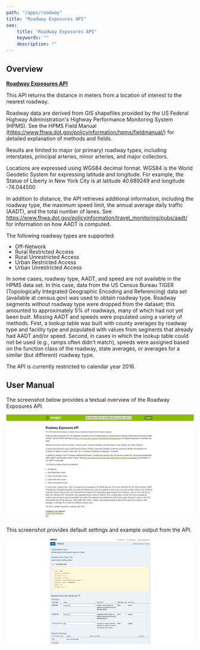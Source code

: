 ```yaml
---
path: "/apps/roadway"
title: "Roadway Exposures API"
seo:
    title: "Roadway Exposures API"
    keywords: ""
    description: ""
---
```

## Overview

[**Roadway Exposures API**](http://bdt-proximity.renci.org:8080/roadway_proximity_api/v1/ui/#!/default/get_distance)

This API returns the distance in meters from a location of interest to the nearest roadway.

Roadway data are derived from GIS shapefiles provided by the US Federal Highway Administration's Highway Performance Monitoring System (HPMS). See the HPMS Field Manual (https://www.fhwa.dot.gov/policyinformation/hpms/fieldmanual/) for detailed explanation of methods and fields.

Results are limited to major (or primary) roadway types, including interstates, principal arteries, minor arteries, and major collectors.

Locations are expressed using WGS84 decimal format. WGS84 is the World Geodetic System for expressing latitude and longitude. For example, the Statue of Liberty in New York City is at latitude 40.689249 and longitude -74.044500

In addition to distance, the API retrieves additional information, including the roadway type, the maximum speed limit, the annual average daily traffic (AADT), and the total number of lanes. See https://www.fhwa.dot.gov/policyinformation/travel_monitoring/pubs/aadt/ for information on how AADT is computed.

The following roadway types are supported:

<style>li { line-height: 1; }</style>

- Off-Network
- Rural Restricted Access
- Rural Unrestricted Access
- Urban Restricted Access
- Urban Unrestricted Access

In some cases, roadway type, AADT, and speed are not available in the HPMS data set. In this case, data from the US Census Bureau TIGER (Topologically Integrated Geographic Encoding and Referencing) data set (available at census.gov) was used to obtain roadway type. Roadway segments without roadway type were dropped from the dataset; this amounted to approximately 5% of roadways, many of which had not yet been built. Missing AADT and speeds were populated using a variety of methods. First, a lookup table was built with county averages by roadway type and facility type and populated with values from segments that already had AADT and/or speed. Second, in cases in which the lookup table could not be used (e.g., ramps often didn’t match), speeds were assigned based on the function class of the roadway, state averages, or averages for a similar (but different) roadway type.

The API is currently restricted to calendar year 2016.

## User Manual

The screenshot below provides a textual overview of the Roadway Exposures API.

![Roadway_API](Roadway_API.png)

This screenshot provides default settings and example output from the API.

![Roadway_API_DefaultFields](Roadway_API_DefaultFields.png)
